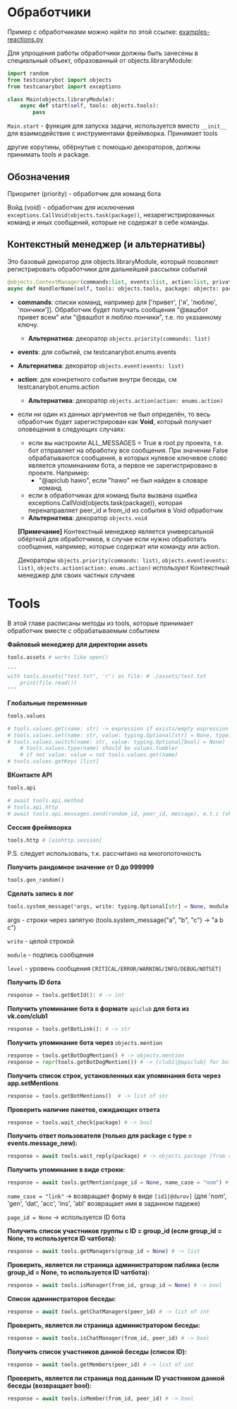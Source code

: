 # Обработчики

Пример с обработчиками можно найти по этой ссылке: [examples-reactions.py](https://github.com/kensoi/testcanarybot/blob/dev/library/examples-reactions.py)

Для упрощения работы обработчики должны быть занесены в специальный объект, образованный от objects.libraryModule:

```python
import random
from testcanarybot import objects
from testcanarybot import exceptions

class Main(objects.libraryModule):
    async def start(self, tools: objects.tools):
        pass
```

```Main.start``` - функция для запуска задачи, используется вместо ```__init__``` для взаимодействия с инструментами фреймворка. Принимает tools

другие корутины, обёрнутые с помощью декораторов, должны принимать tools и package.

## Обозначения

Приоритет (priority) - обработчик для команд бота

Войд (void) - обработчик для исключения ```exceptions.CallVoid(objects.task(package))```, незарегистрированных команд и иных сообщений, которые не содержат в себе команды.

## Контекстный менеджер (и альтернативы)

Это базовый декоратор для objects.libraryModule, который позволяет регистрировать обработчики для дальнейшей рассылки событий

```python
@objects.ContextManager(commands:list, events:list, action:list, private:bool)
async def HandlerName(self, tools: objects.tools, package: objects: package):
```

* **commands**: списки команд, например для ['привет', ['я', 'люблю', 'пончики']]. Обработчик будет получать сообщения "@вашбот привет всем" или "@вашбот я люблю пончики", т.е. по указанному ключу.
  
  * **Альтернатива**: декоратор ```objects.priority(commands: list)```
* **events**: для событий, см testcanarybot.enums.events
  
* **Альтернатива**: декоратор ```objects.event(events: list)```
  
* **action**: для конкретного события внутри беседы, см testcanarybot.enums.action

  * **Альтернатива**: декоратор ```objects.action(action: enums.action)```

* если ни один из данных аргументов не был определён, то весь обработчик будет зарегистрирован как **Void**, который получает оповещения в следующих случаях:

  * если вы настроили ALL_MESSAGES = True в root.py проекта, т.е. бот отправляет на обработку все сообщения. При значении False обрабатываются сообщения, в которых нулевое ключевое слово является упоминанием бота, а первое не зарегистрировано в проекте. Например:
    * "@apiclub hawo", если "hawo" не был найден в словаре команд
  * если в обработчиках для команд была вызвана ошибка exceptions.CallVoid(objects.task(package)), которая перенаправляет peer_id и from_id из события в Void обработчик
  * **Альтернатива**: декоратор ```objects.void```

  **[Примечание]** Контекстный менеджер является универсальной обёрткой для обработчиков, в случае если нужно обработать сообщения, например, которые содержат или команду или action.

  Декораторы ```objects.priority(commands: list)```, ```objects.event(events: list)```, ```objects.action(action: enums.action)``` используют Контекстный менеджер для своих частных случаев

# Tools

В этой главе расписаны методы из tools, которые принимает обработчик вместе с обрабатываемым событием

**Файловый менеджер для директории assets**

```python
tools.assets # works like open()

"""
with tools.assets("test.txt", 'r') as file: # ./assets/test.txt
	print(file.read())
"""
```


**Глобальные переменные**

```python
tools.values

# tools.values.get(name: str) -> expression if exists/empty expression (":::{name}:UNKNOWN:::")
# tools.values.set(name: str, value: typing.Optional[str] = None, type: enums.values)
# tools.values.switch(name: str, value: typing.Optional[bool] = None)
    # tools.values.type(name) should be values.tumbler
    # if not value: value = not tools.values.get(name)
# tools.values.getKeys [list]
```


**ВКонтакте API**

```python
tools.api		

# await tools.api.method
# tools.api.http
# await tools.api.messages.send(random_id, peer_id, message), e.t.c (vk.com/dev/methods)
```


**Сессия фреймворка**

```python
tools.http # [aiohttp.session]
```
P.S. следует использовать, т.к. рассчитано на многопоточность



**Получить рандомное значение от 0 до 999999**

```python
tools.gen_random()
```


**Сделать запись в лог**

```python
tools.system_message(*args, write: typing.Optional[str] = None, module: str = "system", level:str = 'info') # -> None	
```
args - строки через запятую (tools.system_message("a", "b", "c") -> "a b c") 

```write``` - целой строкой

```module``` - подпись сообщения

```level``` - уровень сообщения ```CRITICAL/ERROR/WARNING/INFO/DEBUG/NOTSET]```



**Получить ID бота**

```python
response = tools.getBotId(): # -> int		
```


**Получить упоминание бота в формате** ```apiclub``` **для бота из vk.com/club1** 

```python
response = tools.getBotLink(): # -> str	
```


**Получить упоминание бота через** ```objects.mention```

```python
response = tools.getBotDogMention() # -> objects.mention
response = repr(tools.getBotDogMention()) # -> [club1|@apiclub] for bot from vk.com/club1
```



**Получить список строк, установленных как упоминания бота через app.setMentions**

```python
response = tools.getBotMentions()  # -> list of str
```



**Проверить наличие пакетов, ожидающих ответа**

```python
response = tools.wait_check(package) # -> bool
```



**Получить ответ пользователя (только для package с type = events.message_new):**

```python
response = await tools.wait_reply(package) # -> objects.package [from reply]
```



**Получить упоминание в виде строки:**

```python 
response = await tools.getMention(page_id = None, name_case = "nom") # -> str
```

```name_case = "link"``` -> возвращает форму в виде ```[id1|@durov]``` (для 'nom', 'gen', 'dat', 'acc', 'ins', 'abl' возвращает имя в заданном падеже)

```page_id = None``` -> используется ID бота 



**Получить список участников группы с ID = group_id (если group_id = None, то используется ID чатбота):**

```python
response = await tools.getManagers(group_id = None) # -> list
```



**Проверить, является ли страница администратором паблика (если group_id = None, то используется ID чатбота):**

```python
response = await tools.isManager(from_id, group_id = None) # -> bool
```



**Список администраторов беседы:**

 ```python
response = await tools.getChatManagers(peer_id) # -> list of int
 ```



**Проверить, является ли страница администратором беседы:**

```python
response = await tools.isChatManager(from_id, peer_id) # -> bool
```



**Получить список участников данной беседы (список ID):**

```python
response = await tools.getMembers(peer_id) # -> list of int
```



**Проверить, является ли страница под данным ID участником данной беседы (возвращает bool):**

  ```python
response = await tools.isMember(from_id, peer_id) # -> bool
  ```

  